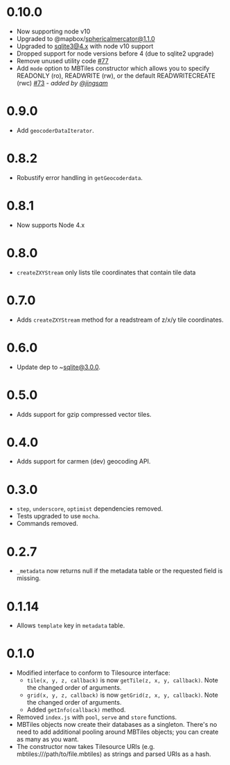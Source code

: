 # 0.10.0

- Now supporting node v10
- Upgraded to @mapbox/sphericalmercator@1.1.0
- Upgraded to sqlite3@4.x with node v10 support
- Dropped support for node versions before 4 (due to sqlite2 upgrade)
- Remove unused utility code [#77](https://github.com/mapbox/node-mbtiles/pull/77)
- Add `mode` option to MBTiles constructor which allows you to specify READONLY (ro), READWRITE (rw), or the default READWRITECREATE (rwc) [#73](https://github.com/mapbox/node-mbtiles/pull/73) - _added by [@jingsam](https://github.com/jingsam)_

# 0.9.0

- Add `geocoderDataIterator`.

# 0.8.2

- Robustify error handling in `getGeocoderdata`.

# 0.8.1

- Now supports Node 4.x

# 0.8.0

- `createZXYStream` only lists tile coordinates that contain tile data

# 0.7.0

- Adds `createZXYStream` method for a readstream of z/x/y tile coordinates.

# 0.6.0

- Update dep to ~sqlite@3.0.0.

# 0.5.0

- Adds support for gzip compressed vector tiles.

# 0.4.0

- Adds support for carmen (dev) geocoding API.

# 0.3.0

- `step`, `underscore`, `optimist` dependencies removed.
- Tests upgraded to use `mocha`.
- Commands removed.

# 0.2.7

- `_metadata` now returns null if the metadata table or the requested field is
    missing.

# 0.1.14

- Allows `template` key in `metadata` table.

# 0.1.0

- Modified interface to conform to Tilesource interface:
  - `tile(x, y, z, callback)` is now `getTile(z, x, y, callback)`. Note the changed order of arguments.
  - `grid(x, y, z, callback)` is now `getGrid(z, x, y, callback)`. Note the changed order of arguments.
  - Added `getInfo(callback)` method.
- Removed `index.js` with `pool`, `serve` and `store` functions.
- MBTiles objects now create their databases as a singleton. There's no need to add additional pooling around MBTiles objects; you can create as many as you want.
- The constructor now takes Tilesource URIs (e.g. mbtiles:///path/to/file.mbtiles) as strings and parsed URIs as a hash.
